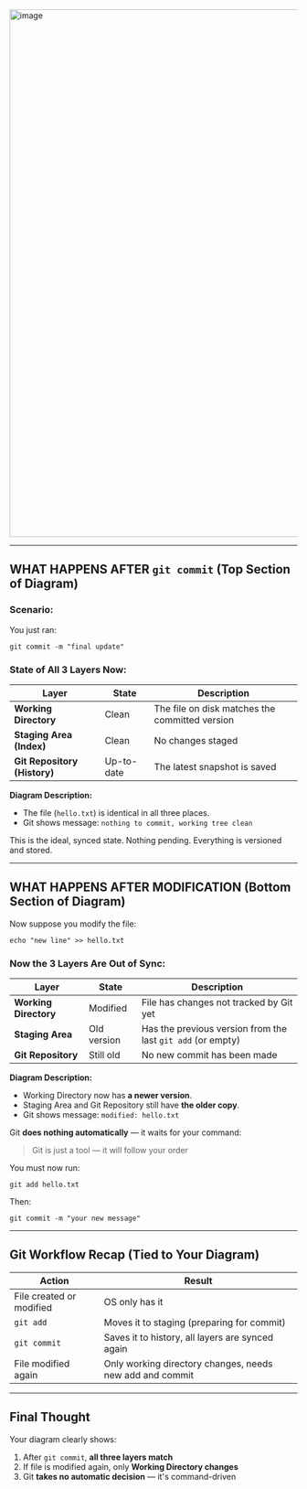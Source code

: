 <img width="1413" height="923" alt="image" src="https://github.com/user-attachments/assets/c8172d60-7770-4e8c-abb1-1202f5ad90ec" />



---

##  WHAT HAPPENS AFTER `git commit` (Top Section of Diagram)

### Scenario:

You just ran:

```
git commit -m "final update"
```

###  State of All 3 Layers Now:

| Layer                        | State      | Description                                    |
| ---------------------------- | ---------- | ---------------------------------------------- |
| **Working Directory**        | Clean      | The file on disk matches the committed version |
| **Staging Area (Index)**     | Clean      | No changes staged                              |
| **Git Repository (History)** | Up-to-date | The latest snapshot is saved                   |

**Diagram Description:**

* The file (`hello.txt`) is identical in all three places.
* Git shows message: `nothing to commit, working tree clean`

 This is the ideal, synced state.
Nothing pending. Everything is versioned and stored.

---

##  WHAT HAPPENS AFTER MODIFICATION (Bottom Section of Diagram)

Now suppose you modify the file:

```
echo "new line" >> hello.txt
```

###  Now the 3 Layers Are Out of Sync:

| Layer                 | State       | Description                                                 |
| --------------------- | ----------- | ----------------------------------------------------------- |
| **Working Directory** | Modified    | File has changes not tracked by Git yet                     |
| **Staging Area**      | Old version | Has the previous version from the last `git add` (or empty) |
| **Git Repository**    | Still old   | No new commit has been made                                 |

**Diagram Description:**

* Working Directory now has **a newer version**.
* Staging Area and Git Repository still have **the older copy**.
* Git shows message: `modified: hello.txt`

 Git **does nothing automatically** — it waits for your command:

> Git is just a tool — it will follow your order

You must now run:

```
git add hello.txt
```

Then:

```
git commit -m "your new message"
```

---

##  Git Workflow Recap (Tied to Your Diagram)

| Action                   | Result                                                   |
| ------------------------ | -------------------------------------------------------- |
| File created or modified | OS only has it                                           |
| `git add`                | Moves it to staging (preparing for commit)               |
| `git commit`             | Saves it to history, all layers are synced again         |
| File modified again      | Only working directory changes, needs new add and commit |

---

##  Final Thought

Your diagram clearly shows:

1. After `git commit`, **all three layers match**
2. If file is modified again, only **Working Directory changes**
3. Git **takes no automatic decision** — it's command-driven

